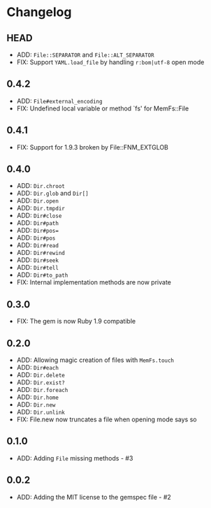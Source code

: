 # Changelog

## HEAD

* ADD: `File::SEPARATOR` and `File::ALT_SEPARATOR`
* FIX: Support `YAML.load_file` by handling `r:bom|utf-8` open mode

## 0.4.2

* ADD: `File#external_encoding`
* FIX: Undefined local variable or method `fs' for MemFs::File

## 0.4.1

* FIX: Support for 1.9.3 broken by File::FNM_EXTGLOB

## 0.4.0

* ADD: `Dir.chroot`
* ADD: `Dir.glob` and `Dir[]`
* ADD: `Dir.open`
* ADD: `Dir.tmpdir`
* ADD: `Dir#close`
* ADD: `Dir#path`
* ADD: `Dir#pos=`
* ADD: `Dir#pos`
* ADD: `Dir#read`
* ADD: `Dir#rewind`
* ADD: `Dir#seek`
* ADD: `Dir#tell`
* ADD: `Dir#to_path`
* FIX: Internal implementation methods are now private

## 0.3.0

* FIX: The gem is now Ruby 1.9 compatible

## 0.2.0

* ADD: Allowing magic creation of files with `MemFs.touch`
* ADD: `Dir#each`
* ADD: `Dir.delete`
* ADD: `Dir.exist?`
* ADD: `Dir.foreach`
* ADD: `Dir.home`
* ADD: `Dir.new`
* ADD: `Dir.unlink`
* FIX: File.new now truncates a file when opening mode says so

## 0.1.0

* ADD: Adding `File` missing methods - #3

## 0.0.2

* ADD: Adding the MIT license to the gemspec file - #2
